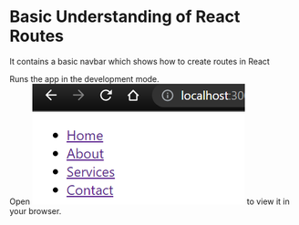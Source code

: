 # Basic Understanding of React Routes 

It contains a basic navbar which shows how to create routes in React


Runs the app in the development mode.\
Open ![snapshot](./public/snap.PNG) to view it in your browser.

